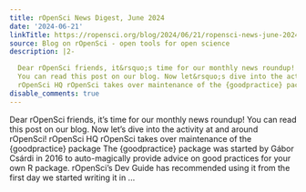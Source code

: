 ```yaml
---
title: rOpenSci News Digest, June 2024
date: '2024-06-21'
linkTitle: https://ropensci.org/blog/2024/06/21/ropensci-news-june-2024/
source: Blog on rOpenSci - open tools for open science
description: |2-

  Dear rOpenSci friends, it&rsquo;s time for our monthly news roundup!
  You can read this post on our blog. Now let&rsquo;s dive into the activity at and around rOpenSci!
  rOpenSci HQ rOpenSci takes over maintenance of the {goodpractice} package The {goodpractice} package was started by Gábor Csárdi in 2016 to auto-magically provide advice on good practices for your own R package. rOpenSci&rsquo;s Dev Guide has recommended using it from the first day we started writing it in ...
disable_comments: true
---
```


Dear rOpenSci friends, it&rsquo;s time for our monthly news roundup!
You can read this post on our blog. Now let&rsquo;s dive into the activity at and around rOpenSci!
rOpenSci HQ rOpenSci takes over maintenance of the {goodpractice} package The {goodpractice} package was started by Gábor Csárdi in 2016 to auto-magically provide advice on good practices for your own R package. rOpenSci&rsquo;s Dev Guide has recommended using it from the first day we started writing it in ...